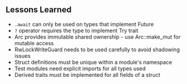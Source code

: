 ## Lessons Learned
- `.await` can only be used on types that implement Future
- `?` operator requires the type to implement Try trait
- Arc provides immutable shared ownership - use Arc::make_mut for mutable access
- RwLockWriteGuard needs to be used carefully to avoid shadowing issues
- Struct definitions must be unique within a module's namespace
- Test modules need explicit imports for all types used
- Derived traits must be implemented for all fields of a struct
